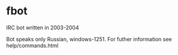 # fbot
IRC bot written in 2003-2004

Bot speaks only Russian, windows-1251.
For futher information see help/commands.html
